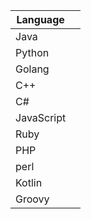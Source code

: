 | Language |   |
|  ----  | ----  |
| Java  |  |
| Python  |  |
| Golang  | |
| C++ | |
| C# | |
| JavaScript | |
| Ruby | |
| PHP | |
| perl | |
| Kotlin | |
| Groovy | |

